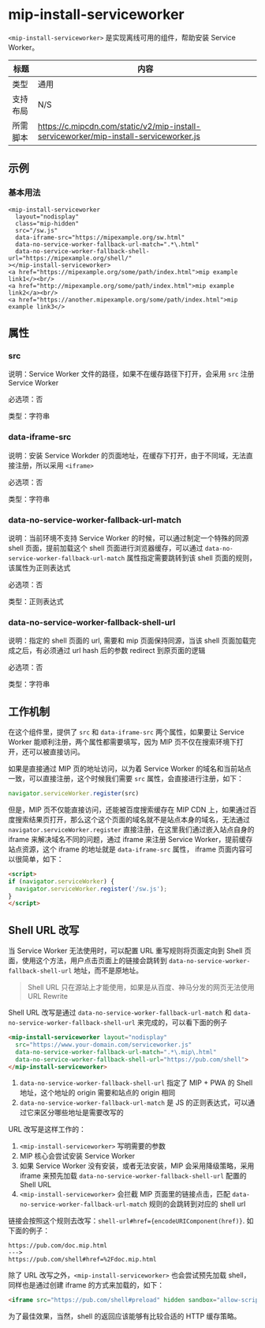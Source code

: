 # mip-install-serviceworker

`<mip-install-serviceworker>` 是实现离线可用的组件，帮助安装 Service Worker。

标题|内容
----|----
类型|通用
支持布局|N/S
所需脚本|https://c.mipcdn.com/static/v2/mip-install-serviceworker/mip-install-serviceworker.js

## 示例

### 基本用法

```
<mip-install-serviceworker
  layout="nodisplay"
  class="mip-hidden"
  src="/sw.js"
  data-iframe-src="https://mipexample.org/sw.html"
  data-no-service-worker-fallback-url-match=".*\.html"
  data-no-service-worker-fallback-shell-url="https://mipexample.org/shell/"
></mip-install-serviceworker>
<a href="https://mipexample.org/some/path/index.html">mip example link1</><br/>
<a href="http://mipexample.org/some/path/index.html">mip example link2</a><br/>
<a href="https://another.mipexample.org/some/path/index.html">mip example link3</>
```

## 属性

### src

说明：Service Worker 文件的路径，如果不在缓存路径下打开，会采用 `src` 注册 Service Worker

必选项：否

类型：字符串

### data-iframe-src

说明：安装 Service Workder 的页面地址，在缓存下打开，由于不同域，无法直接注册，所以采用 `<iframe>`

必选项：否

类型：字符串

### data-no-service-worker-fallback-url-match

说明：当前环境不支持 Service Worker 的时候，可以通过制定一个特殊的同源 shell 页面，提前加载这个 shell 页面进行浏览器缓存，可以通过 `data-no-service-worker-fallback-url-match` 属性指定需要跳转到该 shell 页面的规则，该属性为正则表达式

必选项：否

类型：正则表达式

### data-no-service-worker-fallback-shell-url

说明：指定的 shell 页面的 url, 需要和 mip 页面保持同源，当该 shell 页面加载完成之后，有必须通过 url hash 后的参数 redirect 到原页面的逻辑

必选项：否

类型：字符串

## 工作机制

在这个组件里，提供了 `src` 和 `data-iframe-src` 两个属性，如果要让 Service Worker 能顺利注册，两个属性都需要填写，因为 MIP 页不仅在搜索环境下打开，还可以被直接访问。

如果是直接通过 MIP 页的地址访问，以为着 Service Worker 的域名和当前站点一致，可以直接注册，这个时候我们需要 `src` 属性，会直接进行注册，如下：

```javascript
navigator.serviceWorker.register(src)
```

但是，MIP 页不仅能直接访问，还能被百度搜索缓存在 MIP CDN 上，如果通过百度搜索结果页打开，那么这个这个页面的域名就不是站点本身的域名，无法通过 `navigator.serviceWorker.register` 直接注册，在这里我们通过嵌入站点自身的 iframe 来解决域名不同的问题，通过 iframe 来注册 Service Worker，提前缓存站点资源，这个 iframe 的地址就是 `data-iframe-src` 属性， iframe 页面内容可以很简单，如下：

```html
<script>
if (navigator.serviceWorker) {
  navigator.serviceWorker.register('/sw.js');
}
</script>
```

## Shell URL 改写

当 Service Worker 无法使用时，可以配置 URL 重写规则将页面定向到 Shell 页面，使用这个方法，用户点击页面上的链接会跳转到 `data-no-service-worker-fallback-shell-url` 地址，而不是原地址。

> Shell URL 只在源站上才能使用，如果是从百度、神马分发的网页无法使用 URL Rewrite

Shell URL 改写是通过 `data-no-service-worker-fallback-url-match` 和 `data-no-service-worker-fallback-shell-url` 来完成的，可以看下面的例子

```html
<mip-install-serviceworker layout="nodisplay"
  src="https://www.your-domain.com/serviceworker.js"
  data-no-service-worker-fallback-url-match=".*\.mip\.html"
  data-no-service-worker-fallback-shell-url="https://pub.com/shell">
</mip-install-serviceworker>
```

1. `data-no-service-worker-fallback-shell-url` 指定了 MIP + PWA 的 Shell 地址，这个地址的 origin 需要和站点的 origin 相同
2. `data-no-service-worker-fallback-url-match` 是 JS 的正则表达式，可以通过它来区分哪些地址是需要改写的

URL 改写是这样工作的：

1. `<mip-install-serviceworker>` 写明需要的参数
2. MIP 核心会尝试安装 Service Worker
3. 如果 Service Worker 没有安装，或者无法安装，MIP 会采用降级策略，采用 iframe 来预先加载 `data-no-service-worker-fallback-shell-url` 配置的 Shell URL
4. `<mip-install-serviceworker>` 会拦截 MIP 页面里的链接点击，匹配 `data-no-service-worker-fallback-url-match` 规则的会跳转到对应的 shell url

链接会按照这个规则去改写：`shell-url#href={encodeURIComponent(href)}`. 如下面的例子：

```
https://pub.com/doc.mip.html
--->
https://pub.com/shell#href=%2Fdoc.mip.html
```

除了 URL 改写之外，`<mip-install-serviceworker>` 也会尝试预先加载 shell，同样也是通过创建 iframe 的方式来加载的，如下：

```html
<iframe src="https://pub.com/shell#preload" hidden sandbox="allow-scripts allow-same-origin"></iframe>
```

为了最佳效果，当然，shell 的返回应该能够有比较合适的 HTTP 缓存策略。
